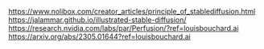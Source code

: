 https://www.nolibox.com/creator_articles/principle_of_stablediffusion.html
https://jalammar.github.io/illustrated-stable-diffusion/
https://research.nvidia.com/labs/par/Perfusion/?ref=louisbouchard.ai
https://arxiv.org/abs/2305.01644?ref=louisbouchard.ai